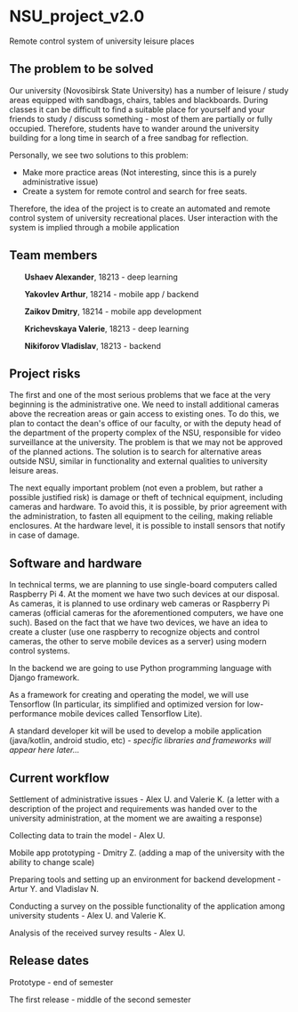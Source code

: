 # NSU_project_v2.0

Remote control system of university leisure places

## The problem to be solved
Our university (Novosibirsk State University) has a number of leisure / study areas equipped with sandbags, chairs, tables and blackboards. During classes it can be difficult to find a suitable place for yourself and your friends to study / discuss something - most of them are partially or fully occupied. Therefore, students have to wander around the university building for a long time in search of a free sandbag for reflection. 

Personally, we see two solutions to this problem:
 - Make more practice areas (Not interesting, since this is a purely administrative issue)
 - Create a system for remote control and search for free seats.

Therefore, the idea of the project is to create an automated and remote control system of university recreational places. User interaction with the system is implied through a mobile application

## Team members
&nbsp;&nbsp;&nbsp;&nbsp;&nbsp;&nbsp; **Ushaev Alexander**, 18213 - deep learning 

&nbsp;&nbsp;&nbsp;&nbsp;&nbsp;&nbsp; **Yakovlev Arthur**, 18214 - mobile app / backend 

&nbsp;&nbsp;&nbsp;&nbsp;&nbsp;&nbsp; **Zaikov Dmitry**, 18214 - mobile app development

&nbsp;&nbsp;&nbsp;&nbsp;&nbsp;&nbsp; **Krichevskaya Valerie**, 18213 - deep learning

&nbsp;&nbsp;&nbsp;&nbsp;&nbsp;&nbsp; **Nikiforov Vladislav**, 18213 - backend

## Project risks
The first and one of the most serious problems that we face at the very beginning is the administrative one. We need to install additional cameras above the recreation areas or gain access to existing ones. To do this, we plan to contact the dean's office of our faculty, or with the deputy head of the department of the property complex of the NSU, responsible for video surveillance at the university. The problem is that we may not be approved of the planned actions. The solution is to search for alternative areas outside NSU, similar in functionality and external qualities to university leisure areas. 

The next equally important problem (not even a problem, but rather a possible justified risk) is damage or theft of technical equipment, including cameras and hardware. To avoid this, it is possible, by prior agreement with the administration, to fasten all equipment to the ceiling, making reliable enclosures. At the hardware level, it is possible to install sensors that notify in case of damage.

## Software and hardware
In technical terms, we are planning to use single-board computers called Raspberry Pi 4. At the moment we have two such devices at our disposal. As cameras, it is planned to use ordinary web cameras or Raspberry Pi cameras (official cameras for the aforementioned computers, we have one such). Based on the fact that we have two devices, we have an idea to create a cluster (use one raspberry to recognize objects and control cameras, the other to serve mobile devices as a server) using modern control systems.

In the backend we are going to use Python programming language with Django framework. 

As a framework for creating and operating the model, we will use Tensorflow (In particular, its simplified and optimized version for low-performance mobile devices called Tensorflow Lite). 

A standard developer kit will be used to develop a mobile application (java/kotlin, android studio, etc) - *specific libraries and frameworks will appear here later...* 

## Current workflow
Settlement of administrative issues - Alex U. and Valerie K. (a letter with a description of the project and requirements was handed over to the university administration, at the moment we are awaiting a response)

Collecting data to train the model - Alex U.

Mobile app prototyping - Dmitry Z. (adding a map of the university with the ability to change scale)

Preparing tools and setting up an environment for backend development - Artur Y. and Vladislav N.

Conducting a survey on the possible functionality of the application among university students - Alex U. and Valerie K.

Analysis of the received survey results - Alex U.


## Release dates
Prototype - end of semester

The first release - middle of the second semester


